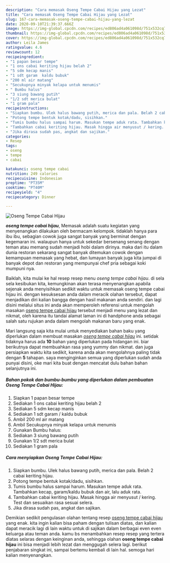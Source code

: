 ```yaml
---
description: "Cara memasak Oseng Tempe Cabai Hijau yang Lezat"
title: "Cara memasak Oseng Tempe Cabai Hijau yang Lezat"
slug: 167-cara-memasak-oseng-tempe-cabai-hijau-yang-lezat
date: 2020-09-10T21:39:37.666Z
image: https://img-global.cpcdn.com/recipes/ed806ad4a061098d/751x532cq70/oseng-tempe-cabai-hijau-foto-resep-utama.jpg
thumbnail: https://img-global.cpcdn.com/recipes/ed806ad4a061098d/751x532cq70/oseng-tempe-cabai-hijau-foto-resep-utama.jpg
cover: https://img-global.cpcdn.com/recipes/ed806ad4a061098d/751x532cq70/oseng-tempe-cabai-hijau-foto-resep-utama.jpg
author: Leila James
ratingvalue: 4.6
reviewcount: 12
recipeingredient:
- "1 papan besar tempe"
- "1 ons cabai keriting hijau belah 2"
- "5 sdm kecap manis"
- "1 sdt garam  kaldu bubuk"
- "200 ml air matang"
- "Secukupnya minyak kelapa untuk menumis"
- " Bumbu halus"
- "3 siung bawang putih"
- "1/2 sdt merica bulat"
- "1 gram pala"
recipeinstructions:
- "Siapkan bumbu. Ulek halus bawang putih, merica dan pala. Belah 2 cabai keriting hijau."
- "Potong tempe bentuk kotak/dadu, sisihkan."
- "Tumis bumbu halus sampai harum. Masukan tempe aduk rata. Tambahkan kecap, garam/kaldu bubuk dan air, lalu aduk rata."
- "Tambahkan cabai keriting hijau. Masak hingga air menyusut / kering. Test dan sesuaikan rasa sesuai selera."
- "Jika dirasa sudah pas, angkat dan sajikan."
categories:
- Resep
tags:
- oseng
- tempe
- cabai

katakunci: oseng tempe cabai 
nutrition: 249 calories
recipecuisine: Indonesian
preptime: "PT35M"
cooktime: "PT40M"
recipeyield: "4"
recipecategory: Dinner

---
```



![Oseng Tempe Cabai Hijau](https://img-global.cpcdn.com/recipes/ed806ad4a061098d/751x532cq70/oseng-tempe-cabai-hijau-foto-resep-utama.jpg)

<b><i>oseng tempe cabai hijau</i></b>, Memasak adalah suatu kegiatan yang menyenangkan dilakukan oleh bermacam kelompok. tidaklah hanya para ibu ibu, sebagian cowok juga sangat banyak yang berminat dengan kegemaran ini. walaupun hanya untuk sekedar bersenang senang dengan teman atau memang sudah menjadi hobi dalam dirinya. maka dari itu dalam dunia restoran sekarang sangat banyak ditemukan cowok dengan kemampuan memasak yang hebat, dan lumayan banyak juga kita jumpai di banyak depot dan restoran yang mempunyai chef pria sebagai koki mumpuni nya.



Baiklah, kita mulai ke hal resep resep menu <i>oseng tempe cabai hijau</i>. di sela sela kesibukan kita, kemungkinan akan terasa menyenangkan apabila sejenak anda menyisihkan sedikit waktu untuk memasak oseng tempe cabai hijau ini. dengan kesuksesan anda dalam meracik olahan tersebut, dapat menjadikan diri kalian bangga dengan hasil makanan anda sendiri. dan lagi disini melalui situs ini anda akan memperoleh referensi untuk mengolah masakan <u>oseng tempe cabai hijau</u> tersebut menjadi menu yang lezat dan nikmat, oleh karena itu tandai alamat laman ini di handphone anda sebagai salah satu rujukan anda dalam mengolah makanan baru yang enak.


Mari langsung saja kita mulai untuk menyediakan bahan baku yang diperlukan dalam membuat masakan <u><i>oseng tempe cabai hijau</i></u> ini. setidak tidaknya harus ada <b>10</b> bahan yang diperlukan pada hidangan ini. biar berikutnya dapat membuahkan rasa yang yummy dan nikmat. dan juga persiapkan waktu kita sedikit, karena anda akan mengolahnya paling tidak dengan <b>5</b> tahapan. saya menginginkan semua yang diperlukan sudah anda punyai disini, oke mari kita buat dengan mencatat dulu bahan bahan selanjutnya ini.

<!--inarticleads1-->

##### Bahan pokok dan bumbu-bumbu yang diperlukan dalam pembuatan Oseng Tempe Cabai Hijau:

1. Siapkan 1 papan besar tempe
1. Sediakan 1 ons cabai keriting hijau belah 2
1. Sediakan 5 sdm kecap manis
1. Sediakan 1 sdt garam / kaldu bubuk
1. Ambil 200 ml air matang
1. Ambil Secukupnya minyak kelapa untuk menumis
1. Gunakan  Bumbu halus:
1. Sediakan 3 siung bawang putih
1. Gunakan 1/2 sdt merica bulat
1. Sediakan 1 gram pala




<!--inarticleads2-->

##### Cara menyiapkan Oseng Tempe Cabai Hijau:

1. Siapkan bumbu. Ulek halus bawang putih, merica dan pala. Belah 2 cabai keriting hijau.
1. Potong tempe bentuk kotak/dadu, sisihkan.
1. Tumis bumbu halus sampai harum. Masukan tempe aduk rata. Tambahkan kecap, garam/kaldu bubuk dan air, lalu aduk rata.
1. Tambahkan cabai keriting hijau. Masak hingga air menyusut / kering. Test dan sesuaikan rasa sesuai selera.
1. Jika dirasa sudah pas, angkat dan sajikan.




Demikian sedikit pengulasan olahan tentang resep <u>oseng tempe cabai hijau</u> yang enak. kita ingin kalian bisa paham dengan tulisan diatas, dan kalian dapat meracik lagi di lain waktu untuk di sajikan dalam berbagai even even keluarga atau teman anda. kamu bs menambahkan resep resep yang tertera diatas selaras dengan keinginan anda, sehingga olahan <b>oseng tempe cabai hijau</b> ini bisa menjadi lebih lezat dan menggugah selera lagi. berikut penjabaran singkat ini, sampai bertemu kembali di lain hal. semoga hari kalian menyenangkan.
